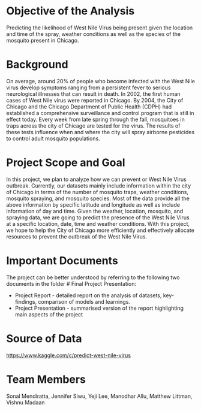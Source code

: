 # Objective of the Analysis
Predicting the likelihood of West Nile Virus being present given the location and time of the spray, weather conditions as well as the species of the mosquito present in Chicago.

# Background
On average, around 20% of people who become infected with the West Nile virus develop symptoms ranging from a persistent fever to serious neurological illnesses that can result in death. In 2002, the first human cases of West Nile virus were reported in Chicago. By 2004, the City of Chicago and the Chicago Department of Public Health (CDPH) had established a comprehensive surveillance and control program that is still in effect today.
Every week from late spring through the fall, mosquitoes in traps across the city of Chicago are tested for the virus. The results of these tests influence when and where the city will spray airborne pesticides to control adult mosquito populations.

# Project Scope and Goal
In this project, we plan to analyze how we can prevent or West Nile Virus outbreak. Currently, our datasets mainly include information within the city of Chicago in terms of the number of mosquito traps, weather conditions, mosquito spraying, and mosquito species. Most of the data provide all the above information by specific latitude and longitude as well as include information of day and time.
Given the weather, location, mosquito, and spraying data, we are going to predict the presence of the West Nile Virus at a specific location, date, time and weather conditions. With this project, we hope to help the City of Chicago more efficiently and effectively allocate resources to prevent the outbreak of the West Nile Virus.

# Important Documents
The project can be better understood by referring to the following two documents in the folder # Final Project Presentation:
* Project Report - detailed report on the analysis of datasets, key-findings, comparison of models and learnings.
* Project Presentation - summarised version of the report highlighting main aspects of the project

# Source of Data
https://www.kaggle.com/c/predict-west-nile-virus

# Team Members
Sonal Mendiratta, Jennifer Siwu, Yeji Lee, Manodhar Allu, Matthew Littman, Vishnu Madaan
